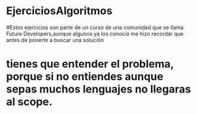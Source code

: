 # EjerciciosAlgoritmos
#Estos ejercicios son parte de un curso de una comunidad que se llama  Future Developers,aunque algunos ya los conocía me hizo recordar que antes de ponerte a buscar una solución
# tienes que entender el problema, porque si no entiendes aunque sepas muchos lenguajes no llegaras al scope.
